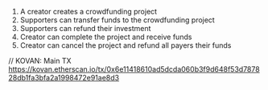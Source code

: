 1. A creator creates a crowdfunding project
2. Supporters can transfer funds to the crowdfunding project
3. Supporters can refund their investment
4. Creator can complete the project and receive funds
5. Creator can cancel the project and refund all payers their funds

// KOVAN:
Main TX
https://kovan.etherscan.io/tx/0x6e11418610ad5dcda060b3f9d648f53d787828db1fa3bfa2a1998472e91ae8d3
